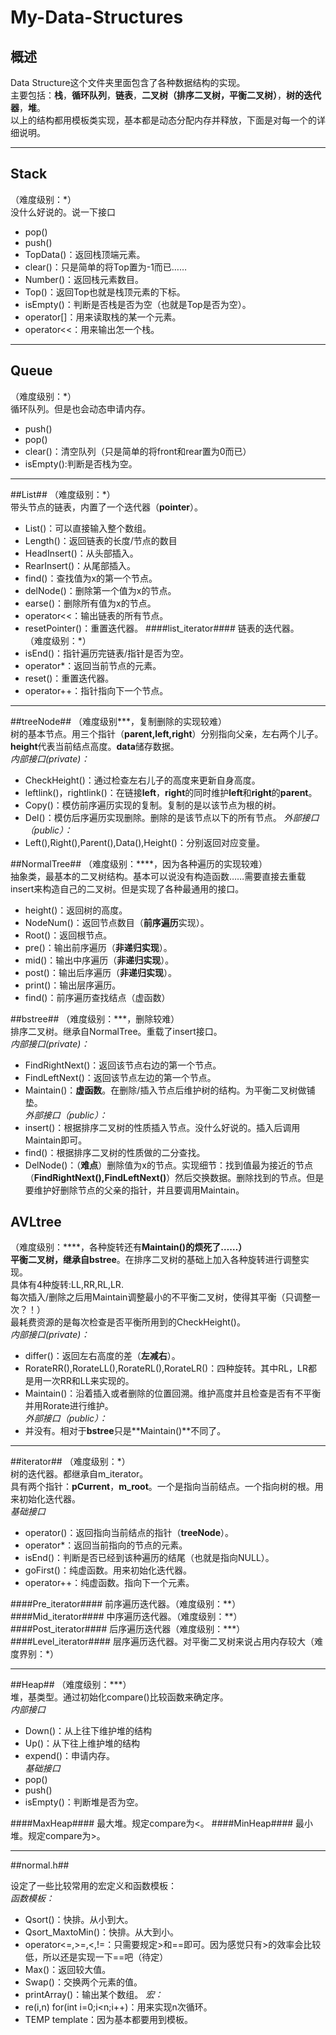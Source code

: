 ﻿# My-Data-Structures

## 概述 ##
Data Structure这个文件夹里面包含了各种数据结构的实现。<br>
主要包括：**栈**，**循环队列**，**链表**，**二叉树（排序二叉树，平衡二叉树）**，**树的迭代器**，**堆**。<br>
以上的结构都用模板类实现，基本都是动态分配内存并释放，下面是对每一个的详细说明。


----------


## Stack ##
（难度级别：\*）<br>
没什么好说的。说一下接口
 - pop()
 - push()
 - TopData()：返回栈顶端元素。
 - clear()：只是简单的将Top置为-1而已……
 - Number()：返回栈元素数目。
 - Top()：返回Top也就是栈顶元素的下标。
 - isEmpty()：判断是否栈是否为空（也就是Top是否为空）。
 - operator[]：用来读取栈的某一个元素。
 - operator<<：用来输出怎一个栈。


----------


## Queue ##
（难度级别：\*）<br>
循环队列。但是也会动态申请内存。
 - push()
 - pop()
 - clear()：清空队列（只是简单的将front和rear置为0而已）
 - isEmpty():判断是否栈为空。


----------


##List##
（难度级别：\*）<br>
带头节点的链表，内置了一个迭代器（**pointer**）。
 - List()：可以直接输入整个数组。
 - Length()：返回链表的长度/节点的数目
 - HeadInsert()：从头部插入。
 - RearInsert()：从尾部插入。
 - find()：查找值为x的第一个节点。
 - delNode()：删除第一个值为x的节点。
 - earse()：删除所有值为x的节点。
 - operator<<：输出链表的所有节点。
 - resetPointer()：重置迭代器。
####list_iterator####
链表的迭代器。<br>
（难度级别：\*）
 - isEnd()：指针遍历完链表/指针是否为空。
 - operator\*：返回当前节点的元素。
 - reset()：重置迭代器。
 - operator++：指针指向下一个节点。


----------


##treeNode##
（难度级别\*\*\*，复制删除的实现较难）<br>
树的基本节点。用三个指针（**parent,left,right**）分别指向父亲，左右两个儿子。**height**代表当前结点高度。**data**储存数据。<br>
*内部接口(private)：*  <br>
 - CheckHeight()：通过检查左右儿子的高度来更新自身高度。
 - leftlink()，rightlink()：在链接**left**，**right**的同时维护**left**和**right**的**parent**。
 - Copy()：模仿前序遍历实现的复制。复制的是以该节点为根的树。
 - Del()：模仿后序遍历实现删除。删除的是该节点以下的所有节点。
*外部接口（public）：*
 - Left(),Right(),Parent(),Data(),Height()：分别返回对应变量。

##NormalTree##
（难度级别：\*\*\*\*，因为各种遍历的实现较难）<br>
抽象类，最基本的二叉树结构。基本可以说没有构造函数……需要直接去重载insert来构造自己的二叉树。但是实现了各种最通用的接口。
 - height()：返回树的高度。
 - NodeNum()：返回节点数目（**前序遍历**实现）。
 - Root()：返回根节点。
 - pre()：输出前序遍历（**非递归实现**）。
 - mid()：输出中序遍历（**非递归实现**）。
 - post()：输出后序遍历（**非递归实现**）。
 - print()：输出层序遍历。
 - find()：前序遍历查找结点（虚函数）

##bstree##
（难度级别：\*\*\*，删除较难）<br>
排序二叉树。继承自NormalTree。重载了insert接口。<br>
*内部接口(private)：*
 - FindRightNext()：返回该节点右边的第一个节点。
 - FindLeftNext()：返回该节点左边的第一个节点。
 - Maintain()：**虚函数**。在删除/插入节点后维护树的结构。为平衡二叉树做铺垫。<br>
*外部接口（public）：*
 - insert()：根据排序二叉树的性质插入节点。没什么好说的。插入后调用Maintain即可。
 - find()：根据排序二叉树的性质做的二分查找。
 - DelNode()：（**难点**）删除值为x的节点。实现细节：找到值最为接近的节点（**FindRightNext(),FindLeftNext()**）然后交换数据。删除找到的节点。但是要维护好删除节点的父亲的指针，并且要调用Maintain。
 
## AVLtree ##
（难度级别：\*\*\*\*，各种旋转还有**Maintain()**的烦死了……）<br>
平衡二叉树，继承自**bstree**。在排序二叉树的基础上加入各种旋转进行调整实现。<br>
具体有4种旋转:LL,RR,RL,LR.<br>
每次插入/删除之后用Maintain调整最小的不平衡二叉树，使得其平衡（只调整一次？！）<br>
最耗费资源的是每次检查是否平衡所用到的CheckHeight()。<br>
*内部接口(private)：*
 - differ()：返回左右高度的差（**左减右**）。
 - RorateRR(),RorateLL(),RorateRL(),RorateLR()：四种旋转。其中RL，LR都是用一次RR和LL来实现的。
 - Maintain()：沿着插入或者删除的位置回溯。维护高度并且检查是否有不平衡并用Rorate进行维护。<br>
*外部接口（public）：*
 - 并没有。相对于**bstree**只是**Maintain()**不同了。


----------
##iterator##
（难度级别：\*）<br>
树的迭代器。都继承自m_iterator。<br>
具有两个指针：**pCurrent**，**m_root**。一个是指向当前结点。一个指向树的根。用来初始化迭代器。<br>
*基础接口*
 - operator()：返回指向当前结点的指针（**treeNode**）。
 - operator*：返回当前指向的节点的元素。
 - isEnd()：判断是否已经到该种遍历的结尾（也就是指向NULL）。
 - goFirst()：纯虚函数。用来初始化迭代器。
 - operator++：纯虚函数。指向下一个元素。

####Pre_iterator####
前序遍历迭代器。（难度级别：\*\*）
####Mid_iterator####
中序遍历迭代器。（难度级别：\*\*）
####Post_iterator####
后序遍历迭代器（难度级别：\*\*\*）
####Level_iterator####
层序遍历迭代器。对平衡二叉树来说占用内存较大（难度界别：\*）


----------
##Heap##
（难度级别：\*\*\*）<br>
堆，基类型。通过初始化compare()比较函数来确定序。<br>
*内部接口*
 - Down()：从上往下维护堆的结构 
 - Up()：从下往上维护堆的结构
 - expend()：申请内存。<br>
*基础接口*
 - pop()
 - push()
 - isEmpty()：判断堆是否为空。

####MaxHeap####
最大堆。规定compare为<。
####MinHeap####
最小堆。规定compare为>。


----------
##normal.h##

设定了一些比较常用的宏定义和函数模板：<br>
 *函数模板：*<br>
- Qsort()：快排。从小到大。
 - Qsort_MaxtoMin()：快排。从大到小。
 - operator<=,>=,<,!=：只需要规定>和==即可。因为感觉只有>的效率会比较低，所以还是实现一下==吧（待定）
 - Max()：返回较大值。
 - Swap()：交换两个元素的值。
 - printArray()：输出某个数组。
*宏：*<br>
 - re(i,n) for(int i=0;i<n;i++)：用来实现n次循环。
 - TEMP template<class T>：因为基本都要用到模板。
 

 









